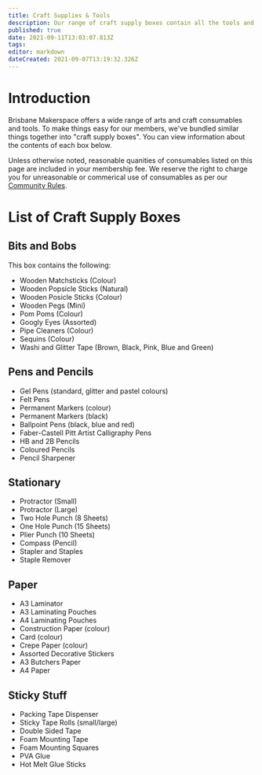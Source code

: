 ```yaml
---
title: Craft Supplies & Tools
description: Our range of craft supply boxes contain all the tools and consumables you need for making stuff.
published: true
date: 2021-09-11T13:03:07.813Z
tags: 
editor: markdown
dateCreated: 2021-09-07T13:19:32.326Z
---
```


# Introduction
Brisbane Makerspace offers a wide range of arts and craft consumables and tools. To make things easy for our members, we've bundled similar things together into "craft supply boxes". You can view information about the contents of each box below.

Unless otherwise noted, reasonable quanities of consumables listed on this page are included in your membership fee. We reserve the right to charge you for unreasonable or commerical use of consumables as per our [Community Rules](/Policies/CommunityRules).

# List of Craft Supply Boxes
## Bits and Bobs
This box contains the following:
* Wooden Matchsticks (Colour)
* Wooden Popsicle Sticks (Natural)
* Wooden Posicle Sticks (Colour)
* Wooden Pegs (Mini)
* Pom Poms (Colour)
* Googly Eyes (Assorted)
* Pipe Cleaners (Colour)
* Sequins (Colour)
* Washi and Glitter Tape (Brown, Black, Pink, Blue and Green)

## Pens and Pencils
* Gel Pens (standard, glitter and pastel colours)
* Felt Pens
* Permanent Markers (colour)
* Permanent Markers (black)
* Ballpoint Pens (black, blue and red)
* Faber-Castell Pitt Artist Calligraphy Pens
* HB and 2B Pencils
* Coloured Pencils
* Pencil Sharpener

## Stationary
* Protractor (Small)
* Protractor (Large)
* Two Hole Punch (8 Sheets)
* One Hole Punch (15 Sheets)
* Plier Punch (10 Sheets)
* Compass (Pencil)
* Stapler and Staples
* Staple Remover

## Paper
* A3 Laminator
* A3 Laminating Pouches
* A4 Laminating Pouches
* Construction Paper (colour)
* Card (colour)
* Crepe Paper (colour)
* Assorted Decorative Stickers
* A3 Butchers Paper
* A4 Paper

## Sticky Stuff
* Packing Tape Dispenser
* Sticky Tape Rolls (small/large)
* Double Sided Tape
* Foam Mounting Tape
* Foam Mounting Squares
* PVA Glue
* Hot Melt Glue Sticks
